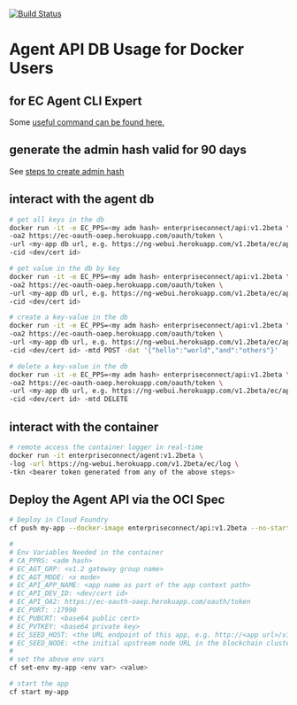 [![Build Status](https://travis-ci.com/Enterprise-connect/oci.svg?branch=v1)](https://travis-ci.com/github/Enterprise-connect/oci/branches)

# Agent API DB Usage for Docker Users

## for EC Agent CLI Expert
Some [useful command can be found here.](https://github.com/EC-Release/sdk/tree/disty/scripts/api#agent-db-usage)

## generate the admin hash valid for 90 days
See [steps to create admin hash](https://github.com/EC-Release/sdk/tree/disty/scripts/api#admin-hash)

## interact with the agent db
```bash
# get all keys in the db
docker run -it -e EC_PPS=<my adm hash> enterpriseconnect/api:v1.2beta \
-oa2 https://ec-oauth-oaep.herokuapp.com/oauth/token \
-url <my-app db url, e.g. https://ng-webui.herokuapp.com/v1.2beta/ec/api \
-cid <dev/cert id>

# get value in the db by key
docker run -it -e EC_PPS=<my adm hash> enterpriseconnect/api:v1.2beta \
-oa2 https://ec-oauth-oaep.herokuapp.com/oauth/token \
-url <my-app db url, e.g. https://ng-webui.herokuapp.com/v1.2beta/ec/api/<key> \
-cid <dev/cert id>

# create a key-value in the db
docker run -it -e EC_PPS=<my adm hash> enterpriseconnect/api:v1.2beta \
-oa2 https://ec-oauth-oaep.herokuapp.com/oauth/token \
-url <my-app db url, e.g. https://ng-webui.herokuapp.com/v1.2beta/ec/api/<key> \
-cid <dev/cert id> -mtd POST -dat '{"hello":"world","and":"others"}'

# delete a key-value in the db
docker run -it -e EC_PPS=<my adm hash> enterpriseconnect/api:v1.2beta \
-oa2 https://ec-oauth-oaep.herokuapp.com/oauth/token \
-url <my-app db url, e.g. https://ng-webui.herokuapp.com/v1.2beta/ec/api/<key> \
-cid <dev/cert id> -mtd DELETE
```

## interact with the container
```bash
# remote access the container logger in real-time 
docker run -it enterpriseconnect/agent:v1.2beta \
-log -url https://ng-webui.herokuapp.com/v1.2beta/ec/log \
-tkn <bearer token generated from any of the above steps>
```

## Deploy the Agent API via the OCI Spec
```bash
# Deploy in Cloud Foundry
cf push my-app --docker-image enterpriseconnect/api:v1.2beta --no-start

#
# Env Variables Needed in the container
# CA_PPRS: <adm hash>
# EC_AGT_GRP: <v1.2 gateway group name>
# EC_AGT_MODE: <x mode>
# EC_API_APP_NAME: <app name as part of the app context path>
# EC_API_DEV_ID: <dev/cert id>
# EC_API_OA2: https://ec-oauth-oaep.herokuapp.com/oauth/token
# EC_PORT: :17990
# EC_PUBCRT: <base64 public cert>
# EC_PVTKEY: <base64 private key>
# EC_SEED_HOST: <the URL endpoint of this app, e.g. http://<app url>/v1.2beta/<app name> >
# EC_SEED_NODE: <the initial upstream node URL in the blockchain cluster, e.g. https://ng-webui-db-4.herokuapp.com/v1.2beta/ec >
#
# set the above env vars
cf set-env my-app <env var> <value>

# start the app
cf start my-app
